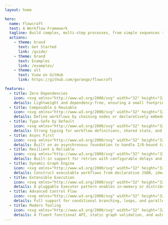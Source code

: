```yaml
---
layout: home

hero:
  name: Flowcraft
  text: A Workflow Framework
  tagline: Build complex, multi-step processes, from simple sequences to dynamic AI agents, running in-memory or across distributed systems.
  actions:
    - theme: brand
      text: Get Started
      link: /guide/
    - theme: brand
      text: Examples
      link: /examples/
    - theme: alt
      text: View on GitHub
      link: https://github.com/gorango/flowcraft

features:
  - title: Zero Dependencies
    icon: <svg xmlns="http://www.w3.org/2000/svg" width="32" height="32" viewBox="0 0 24 24"><path fill="none" stroke="currentColor" stroke-linecap="round" stroke-linejoin="round" stroke-width="2" d="M12 10a6 6 0 0 0-6-6H3v2a6 6 0 0 0 6 6h3m0 2a6 6 0 0 1 6-6h3v1a6 6 0 0 1-6 6h-3m0 5V10"/></svg>
    details: Lightweight and dependency-free, ensuring a small footprint and easy integration.
  - title: Composable & Reusable
    icon: <svg xmlns="http://www.w3.org/2000/svg" width="32" height="32" viewBox="0 0 24 24"><path fill="none" stroke="currentColor" stroke-linecap="round" stroke-linejoin="round" stroke-width="2" d="M4 7h3a1 1 0 0 0 1-1V5a2 2 0 0 1 4 0v1a1 1 0 0 0 1 1h3a1 1 0 0 1 1 1v3a1 1 0 0 0 1 1h1a2 2 0 0 1 0 4h-1a1 1 0 0 0-1 1v3a1 1 0 0 1-1 1h-3a1 1 0 0 1-1-1v-1a2 2 0 0 0-4 0v1a1 1 0 0 1-1 1H4a1 1 0 0 1-1-1v-3a1 1 0 0 1 1-1h1a2 2 0 0 0 0-4H4a1 1 0 0 1-1-1V8a1 1 0 0 1 1-1"/></svg>
    details: Define workflows by chaining nodes or declaratively embedding other flows as nodes.
  - title: Type-Safe by Default
    icon: <svg xmlns="http://www.w3.org/2000/svg" width="32" height="32" viewBox="0 0 24 24"><path fill="none" stroke="currentColor" stroke-linecap="round" stroke-linejoin="round" stroke-width="2" d="M12 21A12 12 0 0 1 3.5 6A12 12 0 0 0 12 3a12 12 0 0 0 8.5 3a12 12 0 0 1-.078 7.024M20 21l2-2l-2-2m-3 0l-2 2l2 2"/></svg>
    details: Strong typing for workflow definitions, shared state, and node parameters.
  - title: Async First
    icon: <svg xmlns="http://www.w3.org/2000/svg" width="32" height="32" viewBox="0 0 24 24"><path fill="none" stroke="currentColor" stroke-linecap="round" stroke-linejoin="round" stroke-width="2" d="M13 3v7h6l-8 11v-7H5z"/></svg>
    details: Built on an asynchronous foundation to handle I/O-bound tasks gracefully.
  - title: Resilient & Reliable
    icon: <svg xmlns="http://www.w3.org/2000/svg" width="32" height="32" viewBox="0 0 24 24"><path fill="none" stroke="currentColor" stroke-linecap="round" stroke-linejoin="round" stroke-width="2" d="M20 11A8.1 8.1 0 0 0 4.5 9M4 5v4h4m-4 4a8.1 8.1 0 0 0 15.5 2m.5 4v-4h-4"/></svg>
    details: Built-in support for retries with configurable delays and fallback logic.
  - title: Dynamic Graph Engine
    icon: <svg xmlns="http://www.w3.org/2000/svg" width="32" height="32" viewBox="0 0 24 24"><g fill="none" stroke="currentColor" stroke-linecap="round" stroke-linejoin="round" stroke-width="2"><path d="M5 18a2 2 0 1 0 4 0a2 2 0 1 0-4 0M5 6a2 2 0 1 0 4 0a2 2 0 1 0-4 0m10 0a2 2 0 1 0 4 0a2 2 0 1 0-4 0M7 8v8m2 2h6a2 2 0 0 0 2-2v-5"/><path d="m14 14l3-3l3 3"/></g></svg>
    details: Construct executable workflows from declarative JSON, ideal for AI agents.
  - title: Extensible Execution
    icon: <svg xmlns="http://www.w3.org/2000/svg" width="32" height="32" viewBox="0 0 24 24"><path fill="none" stroke="currentColor" stroke-linecap="round" stroke-linejoin="round" stroke-width="2" d="M9.785 6L18 14.215l-2.054 2.054a5.81 5.81 0 1 1-8.215-8.215zM4 20l3.5-3.5M15 4l-3.5 3.5M20 9l-3.5 3.5"/></svg>
    details: A pluggable Executor pattern enables in-memory or distributed flows.
  - title: Advanced Control Flow
    icon: <svg xmlns="http://www.w3.org/2000/svg" width="32" height="32" viewBox="0 0 24 24"><path fill="none" stroke="currentColor" stroke-linecap="round" stroke-linejoin="round" stroke-width="2" d="M16 4h4v4m-5 1l5-5M4 20l5-5m7 5h4v-4M4 4l16 16"/></svg>
    details: Full support for conditional branching, loops, and parallel execution.
  - title: Modern Tooling
    icon: <svg xmlns="http://www.w3.org/2000/svg" width="32" height="32" viewBox="0 0 24 24"><path fill="none" stroke="currentColor" stroke-linecap="round" stroke-linejoin="round" stroke-width="2" d="M8 21h8m-4-4v4M7 4h10m0 0v8a5 5 0 0 1-10 0V4M3 9a2 2 0 1 0 4 0a2 2 0 1 0-4 0m14 0a2 2 0 1 0 4 0a2 2 0 1 0-4 0"/></svg>
    details: A fluent functional API, static graph validation, and automatic visualizations.
---
```


